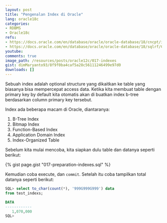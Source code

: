 ```yaml
---
layout: post
title: "Pengenalan Index di Oracle"
lang: oracle18c
categories:
- RDBMS
- Oracle18c
refs: 
- https://docs.oracle.com/en/database/oracle/oracle-database/18/cncpt/indexes-and-index-organized-tables.html#GUID-DE7A95BC-6E4A-47EA-9FC5-B85B54F8CF41
- https://docs.oracle.com/en/database/oracle/oracle-database/18/sqlrf/CREATE-INDEX.html#GUID-1F89BBC0-825F-4215-AF71-7588E31D8BFE
youtube: 
comments: true
image_path: /resources/posts/oracle12c/017-indexes
gist: dimMaryanto93/8f9f0ba4caf5a28c56111246499e97d0
downloads: []
---
```


Sebuah index adalah optional structure yang dikaitkan ke table yang biasanya bisa mempercepat access data. Ketika kita membuat table dengan primary key by default kita otomatis akan di buatkan index b-tree berdasarkan column primary key tersebut. 

Index ada beberapa macam di Oracle, diantaranya:

1. B-Tree Index
2. Bitmap Index
3. Function-Based Index
4. Application Domain Index
5. Index-Organized Table

Sebelum kita mulai mencoba, kita siapkan dulu table dan datanya seperti berikut:

{% gist page.gist "017-preparation-indexes.sql" %}

Kemudian coba execute, dan `commit`. Setelah itu coba tampilkan total datanya seperti berikut:

```sql
SQL> select to_char(count(*), '999G999G999') data
from test_indexs;

DATA
------------
   1,070,000
SQL>
```